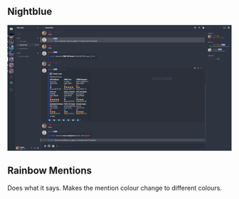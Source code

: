 ## Nightblue
![Nightblue](https://github.com/fluteds/CSS/blob/master/Discord/Screenshots/nightblue.PNG)

## Rainbow Mentions
Does what it says. Makes the mention colour change to different colours. 
